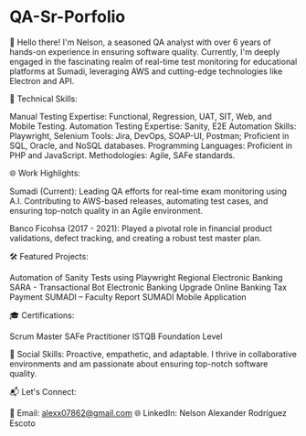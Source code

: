 # QA-Sr-Porfolio

👋 Hello there! I'm Nelson, a seasoned QA analyst with over 6 years of hands-on experience in ensuring software quality. Currently, I'm deeply engaged in the fascinating realm of real-time test monitoring for educational platforms at Sumadi, leveraging AWS and cutting-edge technologies like Electron and API.



🚀 Technical Skills:

Manual Testing Expertise: Functional, Regression, UAT, SIT, Web, and Mobile Testing.
Automation Testing Expertise: Sanity, E2E
Automation Skills: Playwright, Selenium
Tools: Jira, DevOps, SOAP-UI, Postman; Proficient in SQL, Oracle, and NoSQL databases.
Programming Languages: Proficient in PHP and JavaScript.
Methodologies: Agile, SAFe standards.

🌐 Work Highlights:

Sumadi (Current): Leading QA efforts for real-time exam monitoring using A.I. Contributing to AWS-based releases, automating test cases, and ensuring top-notch quality in an Agile environment.

Banco Ficohsa (2017 - 2021): Played a pivotal role in financial product validations, defect tracking, and creating a robust test master plan.

🛠️ Featured Projects:

Automation of Sanity Tests using Playwright
Regional Electronic Banking
SARA - Transactional Bot
Electronic Banking Upgrade
Online Banking Tax Payment
SUMADI – Faculty Report
SUMADI Mobile Application

🎓 Certifications:

Scrum Master
SAFe Practitioner
ISTQB Foundation Level

🌟 Social Skills:
Proactive, empathetic, and adaptable. I thrive in collaborative environments and am passionate about ensuring top-notch software quality.

📬 Let's Connect:

📧 Email: alexx07862@gmail.com
🌐 LinkedIn: Nelson Alexander Rodríguez Escoto
